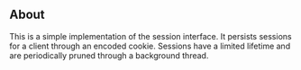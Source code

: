 ## About
This is a simple implementation of the session interface. It persists sessions for a client through an encoded cookie. Sessions have a limited lifetime and are periodically pruned through a background thread.
